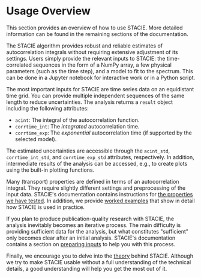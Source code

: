 # Usage Overview

This section provides an overview of how to use STACIE.
More detailed information can be found in the remaining sections of the documentation.

The STACIE algorithm provides robust and reliable estimates of autocorrelation integrals
without requiring extensive adjustment of its settings.
Users simply provide the relevant inputs to STACIE:
the time-correlated sequences in the form of a NumPy array,
a few physical parameters (such as the time step),
and a model to fit to the spectrum.
This can be done in a Jupyter notebook for interactive work or in a Python script.

The most important inputs for STACIE are time series data on an equidistant time grid.
You can provide multiple independent sequences of the same length to reduce uncertainties.
The analysis returns a `result` object including the following attributes:

- `acint`: The integral of the autocorrelation function.
- `corrtime_int`: The *integrated* autocorrelation time.
- `corrtime_exp`: The *exponential* autocorrelation time (if supported by the selected model).

The estimated uncertainties are accessible through the
`acint_std`, `corrtime_int_std`, and `corrtime_exp_std` attributes, respectively.
In addition, intermediate results of the analysis can be accessed,
e.g., to create plots using the built-in plotting functions.

Many (transport) properties are defined in terms of an autocorrelation integral.
They require slightly different settings and preprocessing of the input data.
STACIE's documentation contains instructions for
[the properties we have tested](../properties/index.md).
In addition, we provide [worked examples](../examples/index.md)
that show in detail how STACIE is used in practice.

If you plan to produce publication-quality research with STACIE,
the analysis inevitably becomes an iterative process.
The main difficulty is providing sufficient data for the analysis,
but what constitutes "sufficient" only becomes clear after an initial analysis.
STACIE's documentation contains a section on [preparing inputs](../preparing_inputs/index.md)
to help you with this process.

Finally, we encourage you to delve into the [theory](../theory/index.md) behind STACIE.
Although we try to make STACIE usable without a full understanding of the technical details,
a good understanding will help you get the most out of it.
